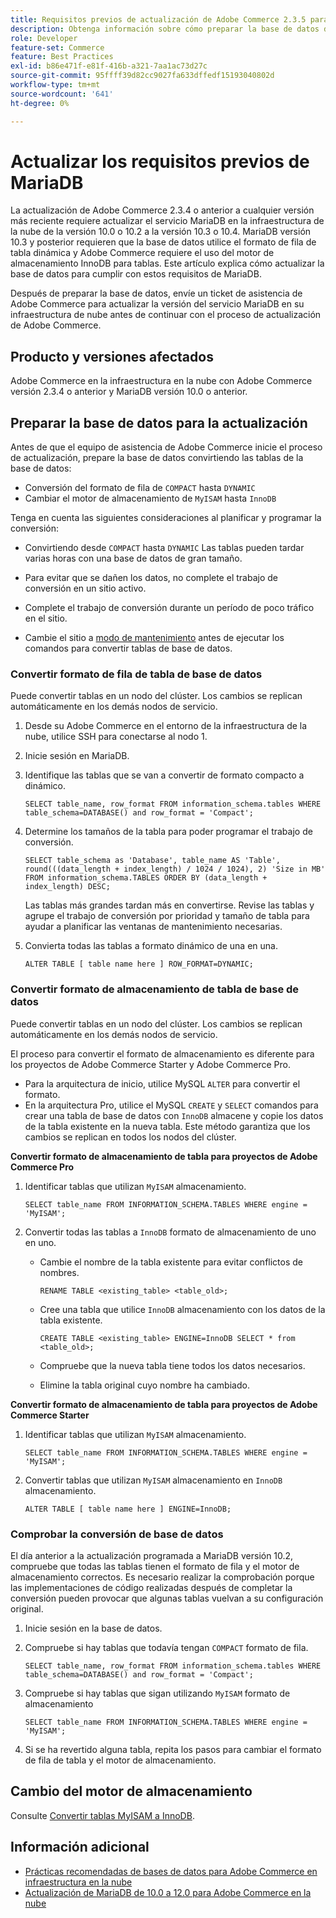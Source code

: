 ```yaml
---
title: Requisitos previos de actualización de Adobe Commerce 2.3.5 para MariaDB
description: Obtenga información sobre cómo preparar la base de datos de Adobe Commerce para actualizar desde Adobe Commerce 2.3.5.
role: Developer
feature-set: Commerce
feature: Best Practices
exl-id: b86e471f-e81f-416b-a321-7aa1ac73d27c
source-git-commit: 95ffff39d82cc9027fa633dffedf15193040802d
workflow-type: tm+mt
source-wordcount: '641'
ht-degree: 0%

---
```


# Actualizar los requisitos previos de MariaDB

La actualización de Adobe Commerce 2.3.4 o anterior a cualquier versión más reciente requiere actualizar el servicio MariaDB en la infraestructura de la nube de la versión 10.0 o 10.2 a la versión 10.3 o 10.4. MariaDB versión 10.3 y posterior requieren que la base de datos utilice el formato de fila de tabla dinámica y Adobe Commerce requiere el uso del motor de almacenamiento InnoDB para tablas. Este artículo explica cómo actualizar la base de datos para cumplir con estos requisitos de MariaDB.

Después de preparar la base de datos, envíe un ticket de asistencia de Adobe Commerce para actualizar la versión del servicio MariaDB en su infraestructura de nube antes de continuar con el proceso de actualización de Adobe Commerce.

## Producto y versiones afectados

Adobe Commerce en la infraestructura en la nube con Adobe Commerce versión 2.3.4 o anterior y MariaDB versión 10.0 o anterior.

## Preparar la base de datos para la actualización

Antes de que el equipo de asistencia de Adobe Commerce inicie el proceso de actualización, prepare la base de datos convirtiendo las tablas de la base de datos:

- Conversión del formato de fila de `COMPACT` hasta `DYNAMIC`
- Cambiar el motor de almacenamiento de `MyISAM` hasta `InnoDB`

Tenga en cuenta las siguientes consideraciones al planificar y programar la conversión:

- Convirtiendo desde `COMPACT` hasta `DYNAMIC` Las tablas pueden tardar varias horas con una base de datos de gran tamaño.

- Para evitar que se dañen los datos, no complete el trabajo de conversión en un sitio activo.

- Complete el trabajo de conversión durante un período de poco tráfico en el sitio.

- Cambie el sitio a [modo de mantenimiento](../../../installation/tutorials/maintenance-mode.md) antes de ejecutar los comandos para convertir tablas de base de datos.

### Convertir formato de fila de tabla de base de datos

Puede convertir tablas en un nodo del clúster. Los cambios se replican automáticamente en los demás nodos de servicio.

1. Desde su Adobe Commerce en el entorno de la infraestructura de la nube, utilice SSH para conectarse al nodo 1.

1. Inicie sesión en MariaDB.

1. Identifique las tablas que se van a convertir de formato compacto a dinámico.

   ```mysql
   SELECT table_name, row_format FROM information_schema.tables WHERE table_schema=DATABASE() and row_format = 'Compact';
   ```

1. Determine los tamaños de la tabla para poder programar el trabajo de conversión.

   ```mysql
   SELECT table_schema as 'Database', table_name AS 'Table', round(((data_length + index_length) / 1024 / 1024), 2) 'Size in MB' FROM information_schema.TABLES ORDER BY (data_length + index_length) DESC;
   ```

   Las tablas más grandes tardan más en convertirse. Revise las tablas y agrupe el trabajo de conversión por prioridad y tamaño de tabla para ayudar a planificar las ventanas de mantenimiento necesarias.

1. Convierta todas las tablas a formato dinámico de una en una.

   ```mysql
   ALTER TABLE [ table name here ] ROW_FORMAT=DYNAMIC;
   ```

### Convertir formato de almacenamiento de tabla de base de datos

Puede convertir tablas en un nodo del clúster. Los cambios se replican automáticamente en los demás nodos de servicio.

El proceso para convertir el formato de almacenamiento es diferente para los proyectos de Adobe Commerce Starter y Adobe Commerce Pro.

- Para la arquitectura de inicio, utilice MySQL `ALTER` para convertir el formato.
- En la arquitectura Pro, utilice el MySQL `CREATE` y `SELECT` comandos para crear una tabla de base de datos con `InnoDB` almacene y copie los datos de la tabla existente en la nueva tabla. Este método garantiza que los cambios se replican en todos los nodos del clúster.

**Convertir formato de almacenamiento de tabla para proyectos de Adobe Commerce Pro**

1. Identificar tablas que utilizan `MyISAM` almacenamiento.

   ```mysql
   SELECT table_name FROM INFORMATION_SCHEMA.TABLES WHERE engine = 'MyISAM';
   ```

1. Convertir todas las tablas a `InnoDB` formato de almacenamiento de uno en uno.

   - Cambie el nombre de la tabla existente para evitar conflictos de nombres.

      ```mysql
      RENAME TABLE <existing_table> <table_old>;
      ```

   - Cree una tabla que utilice `InnoDB` almacenamiento con los datos de la tabla existente.

      ```mysql
      CREATE TABLE <existing_table> ENGINE=InnoDB SELECT * from <table_old>;
      ```

   - Compruebe que la nueva tabla tiene todos los datos necesarios.

   - Elimine la tabla original cuyo nombre ha cambiado.


**Convertir formato de almacenamiento de tabla para proyectos de Adobe Commerce Starter**

1. Identificar tablas que utilizan `MyISAM` almacenamiento.

   ```mysql
   SELECT table_name FROM INFORMATION_SCHEMA.TABLES WHERE engine = 'MyISAM';
   ```

1. Convertir tablas que utilizan `MyISAM` almacenamiento en `InnoDB` almacenamiento.

   ```mysql
   ALTER TABLE [ table name here ] ENGINE=InnoDB;
   ```

### Comprobar la conversión de base de datos

El día anterior a la actualización programada a MariaDB versión 10.2, compruebe que todas las tablas tienen el formato de fila y el motor de almacenamiento correctos. Es necesario realizar la comprobación porque las implementaciones de código realizadas después de completar la conversión pueden provocar que algunas tablas vuelvan a su configuración original.

1. Inicie sesión en la base de datos.

1. Compruebe si hay tablas que todavía tengan `COMPACT` formato de fila.

   ```mysql
   SELECT table_name, row_format FROM information_schema.tables WHERE table_schema=DATABASE() and row_format = 'Compact';
   ```

1. Compruebe si hay tablas que sigan utilizando `MyISAM` formato de almacenamiento

   ```mysql
   SELECT table_name FROM INFORMATION_SCHEMA.TABLES WHERE engine = 'MyISAM';
   ```

1. Si se ha revertido alguna tabla, repita los pasos para cambiar el formato de fila de tabla y el motor de almacenamiento.

## Cambio del motor de almacenamiento

Consulte [Convertir tablas MyISAM a InnoDB](../planning/database-on-cloud.md).

## Información adicional

- [Prácticas recomendadas de bases de datos para Adobe Commerce en infraestructura en la nube](../planning/database-on-cloud.md)
- [Actualización de MariaDB de 10.0 a 12.0 para Adobe Commerce en la nube](https://experienceleague.adobe.com/docs/commerce-knowledge-base/kb/how-to/upgrade-mariadb-10.0-to-10.2-for-magento-commerce-cloud.html)
